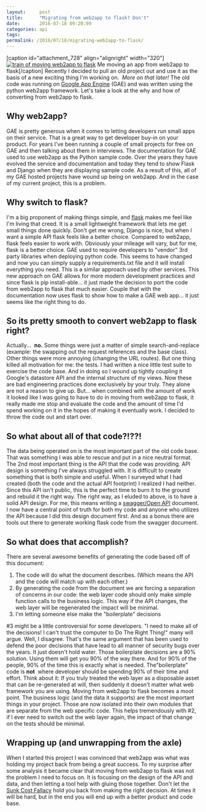 ```yaml
---
layout:     post
title:      "Migrating from web2app to flask? Don't"
date:       2016-07-18 09:20:09
categories: api
tags:  
permalink: /2016/07/18/migrating-web2app-to-flask/
---
```

[caption id="attachment_728" align="alignright" width="320"][![train of moving web2app to flask](https://ironboundsoftware.com/blog/wp-content/uploads/2016/07/train.gif)](https://ironboundsoftware.com/blog/wp-content/uploads/2016/07/train.gif) Me moving an app from web2app to flask[/caption] Recently I decided to pull an old project out and use it as the basis of a new exciting thing I'm working on.  _More on that later!_ The old code was running on [Google App Engine](https://appengine.google.com) (GAE) and was written using the python web2app framework. Let's take a look at the why and how of converting from web2app to flask. 

## Why web2app?

GAE is pretty generous when it comes to letting developers run small apps on their service. That is a great way to get developer buy-in on your product. For years I've been running a couple of small projects for free on GAE and then talking about them in interviews. The documentation for GAE used to use web2app as the Python sample code. Over the years they have evolved the service and documentation and today they tend to show Flask and Django when they are displaying sample code. As a result of this, all of my GAE hosted projects have wound up being on web2app. And in the case of my current project, this is a problem. 

## Why switch to flask?

I'm a big proponent of making things simple, and [flask](http://flask.pocoo.org/) makes me feel like I'm living that creed. It is a small lightweight framework that lets me get small things done quickly. Don't get me wrong, Django is nice, but when I want a simple API flask feels like a better choice. Compared to web2app, flask feels easier to work with. Obviously your mileage will vary, but for me, flask is a better choice. GAE used to require developers to "vendor" 3rd party libraries when deploying python code. This seems to have changed and now you can simply supply a requirements.txt file and it will install everything you need. This is a similar approach used by other services. This new approach on GAE allows for more modern development practices and since flask is pip install-able... it just made the decision to port the code from web2app to flask that much easier. Couple that with the documentation now uses flask to show how to make a GAE web app... it just seems like the right thing to do. 

## So its pretty smooth to convert web2app to flask right?

Actually...  **no.** Some things were just a matter of simple search-and-replace (example: the swapping out the request references and the base class). Other things were more annoying (changing the URL routes). But one thing killed all motivation for me: the tests. I had written a nice little test suite to exercise the code base. And in doing so I wound up tightly coupling it Google's datastore API and the internal structure of my views. Now these are bad engineering practices done exclusively by your truly. They alone are not a reason to give up. But... when combined with the amount of work it looked like I was going to have to do in moving from web2app to flask, it really made me stop and evaluate the code and the amount of time I'd spend working on it in the hopes of making it eventually work. I decided to throw the code out and start over. 

## So what about all of that code?!??!

The data being operated on is the most important part of the old code base. That was something I was able to rescue and put in a nice neutral format. The 2nd most important thing is the API that the code was providing. API design is something I've always struggled with. It is difficult to create something that is both simple and useful. When I surveyed what I had created (both the code and the actual API footprint) I realized I had neither. Since this API isn't public, this is the perfect time to burn it to the ground and rebuild it the right way. The right way, as I eluded to above, is to have a solid API design. For me, this means writing a [swagger/Open API](https://openapis.org/) document. I now have a central point of truth for both my code and anyone who utilizes the API because I did this design document first. And as a bonus there are tools out there to generate working flask code from the swagger document. 

## So what does that accomplish?

There are several awesome benefits of generating the code based off of this document: 

  1. The code will do what the document describes. (Which means the API and the code will match up with each other.)
  2. By generating the code from the document we are forcing a separation of concerns in our code: the web layer code should only make simple function calls to the business logic. This way if the API changes, the web layer will be regenerated the impact will be minimal.
  3. I'm letting someone else make the "boilerplate" decisions

#3 might be a little controversial for some developers. "I need to make all of the decisions! I can't trust the computer to Do The Right Thing!" many will argue. Well, I disagree. That's the same argument that has been used to defend the poor decisions that have lead to all manner of security bugs over the years. It just doesn't hold water. Those boilerplate decisions are a 90% solution. Using them will get you 90% of the way there. And for 90% of the people, 90% of the time this is exactly what is needed. The"boilerplate" code is **not**  where developer should be spending 90% of their time and effort. Think about it: If you truly treated the web layer as a disposable asset that can be re-generated at will, then suddenly it doesn't matter what web framework you are using. Moving from web2app to flask becomes a moot point. The business logic (and the data it supports) are the most important things in your project. Those are now isolated into their own modules that are separate from the web specific code. This helps tremendously with #2, if I ever need to switch out the web layer again, the impact of that change on the tests should be minimal. 

## Wrapping up (and unwrapping from the axle)

When I started this project I was convinced that web2app was what was holding my project back from being a great success. To my surprise after some analysis it became clear that moving from web2app to flask was not the problem I need to focus on. It is focusing on the design of the API and data, and then letting a tool help with gluing those together. Don't let the [Sunk Cost Fallacy](http://www.lifehack.org/articles/communication/how-the-sunk-cost-fallacy-makes-you-act-stupid.html) hold you back from making the right decision. At times it will be hard, but in the end you will end up with a better product and code base.
